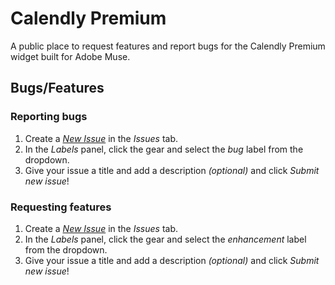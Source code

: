 # Calendly Premium

A public place to request features and report bugs for the Calendly Premium widget built for Adobe Muse.

## Bugs/Features

### Reporting bugs

1. Create a [*New Issue*](https://github.com/j26design/Calendly-Premium/issues/new?labels=bug) in the *Issues* tab.
2. In the *Labels* panel, click the gear and select the *bug* label from the dropdown.
3. Give your issue a title and add a description *(optional)* and click *Submit new issue*!

### Requesting features

1. Create a [*New Issue*](https://github.com/j26design/Calendly-Premium/issues/new?labels=enhancement) in the *Issues* tab.
2. In the *Labels* panel, click the gear and select the *enhancement* label from the dropdown.
3. Give your issue a title and add a description *(optional)* and click *Submit new issue*!
